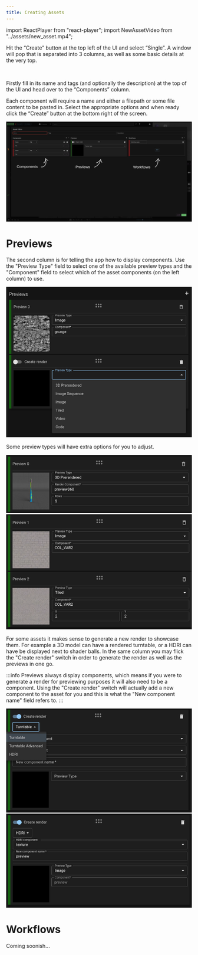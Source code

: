 ```yaml
---
title: Creating Assets
---
```

import ReactPlayer from "react-player";
import NewAssetVideo from "../assets/new_asset.mp4";

Hit the “Create” button at the top left of the UI and select “Single”. A window will pop that is separated into 3 columns, as well as some basic details at the very top.

<ReactPlayer playing loop controls width="100%" height="auto" url={NewAssetVideo} /><br/>

<!-- ![Create single asset](../assets/single_asset_create.png) -->

Firstly fill in its name and tags (and optionally the description) at the top of the UI and head over to the “Components” column.

Each component will require a name and either a filepath or some file content to be pasted in. Select the appropriate options and when ready click the “Create” button at the bottom right of the screen.

![Editor sections](../assets/editor_sections.png)

# Previews

The second column is for telling the app how to display components. Use the "Preview Type" field to select one of the available preview types and the "Component" field to select which of the asset components (on the left column) to use.

![Editor previews](../assets/editor_previews.png)

Some preview types will have extra options for you to adjust.

![Editor previews 3d](../assets/editor_previews_3d.png)
![Editor previews tiled](../assets/editor_previews_tiled.png)

For some assets it makes sense to generate a new render to showcase them. For example a 3D model can have a rendered turntable, or a HDRI can have be displayed next to shader balls. In the same column you may flick the "Create render" switch in order to generate the render as well as the previews in one go.

:::info
Previews always display components, which means if you were to generate a render for previewing purposes it will also need to be a component. Using the "Create render" switch will actually add a new component to the asset for you and this is what the "New component name" field refers to.
:::

![Editor previews create](../assets/editor_previews_create.png)
![Editor previews create hdri](../assets/editor_previews_create_hdri.png)

# Workflows

Coming soonish...

